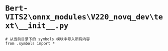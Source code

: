 # `Bert-VITS2\onnx_modules\V220_novq_dev\text\__init__.py`

```
# 从当前目录下的 symbols 模块中导入所有内容
from .symbols import *
```